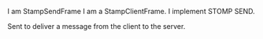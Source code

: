 I am StampSendFrame
I am a StampClientFrame.
I implement STOMP SEND.

Sent to deliver a message from the client to the server.
